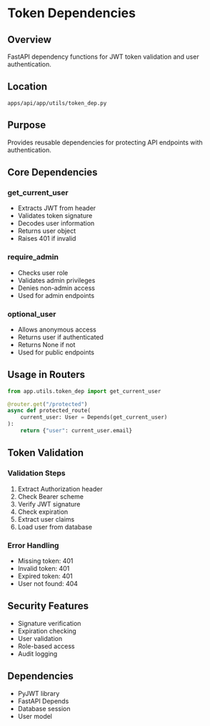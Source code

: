 # Token Dependencies

## Overview
FastAPI dependency functions for JWT token validation and user authentication.

## Location
`apps/api/app/utils/token_dep.py`

## Purpose
Provides reusable dependencies for protecting API endpoints with authentication.

## Core Dependencies

### get_current_user
- Extracts JWT from header
- Validates token signature
- Decodes user information
- Returns user object
- Raises 401 if invalid

### require_admin
- Checks user role
- Validates admin privileges
- Denies non-admin access
- Used for admin endpoints

### optional_user
- Allows anonymous access
- Returns user if authenticated
- Returns None if not
- Used for public endpoints

## Usage in Routers

```python
from app.utils.token_dep import get_current_user

@router.get("/protected")
async def protected_route(
    current_user: User = Depends(get_current_user)
):
    return {"user": current_user.email}
```

## Token Validation

### Validation Steps
1. Extract Authorization header
2. Check Bearer scheme
3. Verify JWT signature
4. Check expiration
5. Extract user claims
6. Load user from database

### Error Handling
- Missing token: 401
- Invalid token: 401
- Expired token: 401
- User not found: 404

## Security Features
- Signature verification
- Expiration checking
- User validation
- Role-based access
- Audit logging

## Dependencies
- PyJWT library
- FastAPI Depends
- Database session
- User model